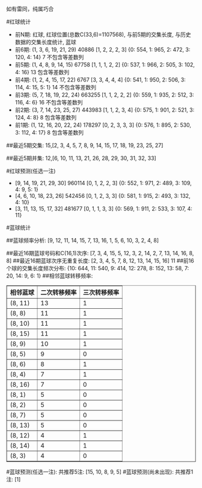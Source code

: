 <!-- 
.. title: 双色球2017080期(2017-07-11)数据分析报告
.. slug: slott-2017080-2017-07-11-report
.. date: 2017-07-12 08:00:00 UTC+08:00
.. tags: Lottery
.. link: 
.. description: 
.. type: text
-->

如有雷同，纯属巧合

<!-- TEASER_END-->

#红球统计

- 前N期: 红球, 红球位置(总数C(33,6)=1107568), 与前5期的交集长度, 与历史数据的交集长度统计, 蓝球
- 前6期: (1, 3, 6, 19, 21, 29) 40886 [1, 2, 2, 2, 3] {0: 554, 1: 965, 2: 472, 3: 120, 4: 14} 7 不包含等差数列
- 前5期: (1, 4, 8, 9, 14, 15) 67758 [1, 1, 1, 2, 2] {0: 537, 1: 966, 2: 505, 3: 102, 4: 16} 13 包含等差数列
- 前4期: (1, 2, 4, 15, 17, 22) 6767 [3, 3, 4, 4, 4] {0: 541, 1: 950, 2: 506, 3: 114, 4: 15, 5: 1} 14 不包含等差数列
- 前3期: (5, 7, 18, 19, 22, 24) 663255 [1, 1, 2, 2, 2] {0: 559, 1: 935, 2: 512, 3: 116, 4: 6} 16 不包含等差数列
- 前2期: (3, 7, 14, 23, 25, 27) 443983 [1, 1, 2, 3, 4] {0: 575, 1: 901, 2: 521, 3: 124, 4: 8} 8 包含等差数列
- 前1期: (1, 12, 16, 20, 22, 24) 178297 [0, 2, 3, 3, 3] {0: 576, 1: 895, 2: 530, 3: 112, 4: 17} 8 包含等差数列

##最近5期交集:
15,[2, 3, 4, 5, 7, 8, 9, 14, 15, 17, 18, 19, 23, 25, 27]

##最近5期并集:
12,[6, 10, 11, 13, 21, 26, 28, 29, 30, 31, 32, 33]

#红球预测(任选一注)

- [9, 14, 19, 21, 29, 30] 960114 [0, 1, 2, 2, 3] {0: 552, 1: 971, 2: 489, 3: 109, 4: 9, 5: 1}
- [4, 6, 10, 18, 23, 26] 542456 [0, 1, 2, 3, 3] {0: 581, 1: 915, 2: 493, 3: 132, 4: 10}
- [3, 11, 13, 15, 17, 32] 481677 [0, 1, 1, 3, 3] {0: 569, 1: 911, 2: 533, 3: 107, 4: 11}

#蓝球统计

##蓝球频率分析:
[9, 12, 11, 14, 15, 7, 13, 16, 1, 5, 6, 10, 3, 2, 4, 8]

##最近16期蓝球号码和C(16,1)次序:
 [7, 3, 4, 15, 5, 12, 3, 2, 14, 2, 7, 13, 14, 16, 8, 8]
##最近16期蓝球次序无重复长度:
 [2, 3, 4, 5, 7, 8, 12, 13, 14, 15, 16] 11
##前16个球的交集长度频次分布:
{10: 644, 11: 540, 9: 414, 12: 278, 8: 152, 13: 58, 7: 20, 14: 9, 6: 1}
##相邻蓝球转移频率:
 <table border="1" class="table table-striped dataframe">
  <thead>
    <tr style="text-align: right;">
      <th>相邻蓝球</th>
      <th>二次转移频率</th>
      <th>三次转移频率</th>
    </tr>
  </thead>
  <tbody>
    <tr>
      <td>(8, 11)</td>
      <td>13</td>
      <td>1</td>
    </tr>
    <tr>
      <td>(8, 8)</td>
      <td>11</td>
      <td>1</td>
    </tr>
    <tr>
      <td>(8, 10)</td>
      <td>11</td>
      <td>1</td>
    </tr>
    <tr>
      <td>(8, 15)</td>
      <td>11</td>
      <td>1</td>
    </tr>
    <tr>
      <td>(8, 9)</td>
      <td>10</td>
      <td>1</td>
    </tr>
    <tr>
      <td>(8, 5)</td>
      <td>9</td>
      <td>0</td>
    </tr>
    <tr>
      <td>(8, 6)</td>
      <td>8</td>
      <td>1</td>
    </tr>
    <tr>
      <td>(8, 4)</td>
      <td>7</td>
      <td>1</td>
    </tr>
    <tr>
      <td>(8, 16)</td>
      <td>7</td>
      <td>0</td>
    </tr>
    <tr>
      <td>(8, 1)</td>
      <td>5</td>
      <td>0</td>
    </tr>
    <tr>
      <td>(8, 2)</td>
      <td>5</td>
      <td>0</td>
    </tr>
    <tr>
      <td>(8, 7)</td>
      <td>5</td>
      <td>0</td>
    </tr>
    <tr>
      <td>(8, 13)</td>
      <td>5</td>
      <td>0</td>
    </tr>
    <tr>
      <td>(8, 12)</td>
      <td>4</td>
      <td>1</td>
    </tr>
    <tr>
      <td>(8, 14)</td>
      <td>4</td>
      <td>1</td>
    </tr>
    <tr>
      <td>(8, 3)</td>
      <td>4</td>
      <td>0</td>
    </tr>
  </tbody>
</table>
#蓝球预测(任选一注):
共推荐5注: [15, 10, 8, 9, 5]
#蓝球预测(尚未出现):
共推荐1注: [1]

